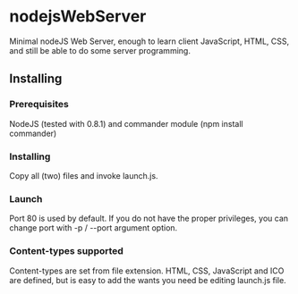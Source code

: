 nodejsWebServer
===============

Minimal nodeJS Web Server, enough to learn client JavaScript, HTML, CSS, and still be able to do some server programming.

Installing
----------

### Prerequisites ###

NodeJS (tested with 0.8.1) and commander module (npm install commander)

### Installing ###

Copy all (two) files and invoke launch.js. 

### Launch ###

Port 80 is used by default. If you do not have the proper privileges, you can change port with -p / --port argument option. 

### Content-types supported ###

Content-types are set from file extension. HTML, CSS, JavaScript and ICO are defined, but is easy to add the wants you need be editing launch.js file.